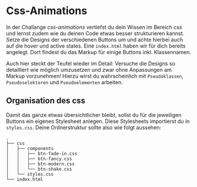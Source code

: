 # Css-Animations

In der Challange _css-animations_ vertiefst du dein Wissen im Bereich css und lernst zudem wie du deinen Code etwas besser strukturieren kannst. Setze die Designs der verschiedenen Buttons um und achte hierbei auch auf die hover und active states. Eine `index.html` haben wir für dich bereits angelegt. Dort findest du das Markup für einige Buttons inkl. Klassennamen.

Auch hier steckt der Teufel wieder im Detail: Versuche die Designs so detailliert wie möglich umzusetzen und zwar ohne Anpassungen am Markup vorzunehmen! Hierzu wirst du wahrscheinlich mit `Pseudoklassen`, `Pseudoselektoren` und `Pseudoelementen` arbeiten.

## Organisation des css

Damit das ganze etwas übersichtlicher bleibt, sollst du für die jeweiligen Buttons ein eigenes Stylesheet anlegen. Diese Stylesheets importierst du in `styles.css`.
Deine Ordnerstruktur sollte also wie folgt aussehen:

```
.
├── css
│   ├── components
│   │   ├── btn-fade-in.css
│   │   ├── btn-fancy.css
│   │   ├── btn-modern.css
│   │   └── btn-shake.css
│   └── styles.css
└── index.html
```

